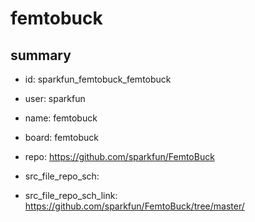 # femtobuck
 
## summary 
* id: sparkfun_femtobuck_femtobuck
* user: sparkfun
* name: femtobuck
* board: femtobuck
* repo: https://github.com/sparkfun/FemtoBuck



* src_file_repo_sch: 
* src_file_repo_sch_link: https://github.com/sparkfun/FemtoBuck/tree/master/




